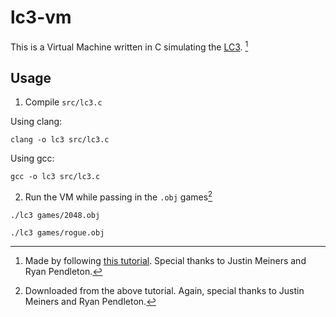 # lc3-vm
This is a Virtual Machine written in C simulating the [LC3](https://en.wikipedia.org/wiki/Little_Computer_3). [^1]
## Usage
1. Compile `src/lc3.c`

Using clang:
```console
clang -o lc3 src/lc3.c
```
Using gcc:
```console
gcc -o lc3 src/lc3.c
```

2. Run the VM while passing in the `.obj` games[^2]

```console
./lc3 games/2048.obj
```

```console
./lc3 games/rogue.obj
```


[^1]: Made by following [this tutorial](https://www.jmeiners.com/lc3-vm/index.html). Special thanks to Justin Meiners and Ryan Pendleton.
[^2]: Downloaded from the above tutorial. Again, special thanks to Justin Meiners and Ryan Pendleton.
